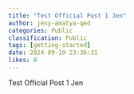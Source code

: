 ```yaml
---
title: "Test Official Post 1 Jen"
author: jeny-amatya-qed
categories: Public
classification: Public
tags: [getting-started]
date: 2024-09-19 23:36:31 
likes: 0
---
```


Test Official Post 1 Jen